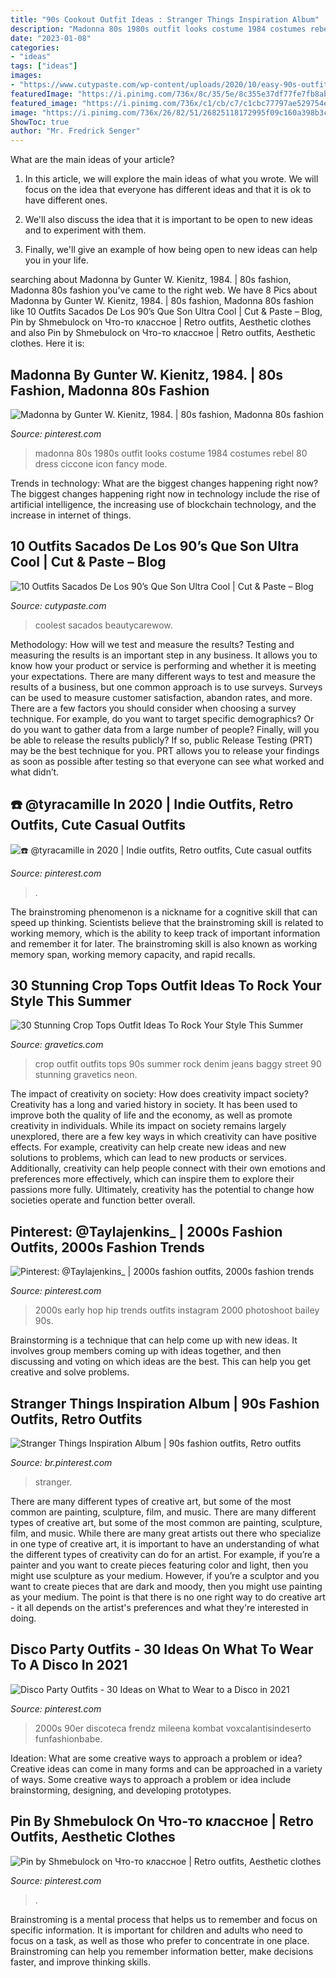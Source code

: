 ```yaml
---
title: "90s Cookout Outfit Ideas : Stranger Things Inspiration Album"
description: "Madonna 80s 1980s outfit looks costume 1984 costumes rebel 80 dress ciccone icon fancy mode"
date: "2023-01-08"
categories:
- "ideas"
tags: ["ideas"]
images:
- "https://www.cutypaste.com/wp-content/uploads/2020/10/easy-90s-outfits-259064-1527621760113-image.500x0c.jpg"
featuredImage: "https://i.pinimg.com/736x/8c/35/5e/8c355e37df77fe7fb8ab7acec5ac1e22.jpg"
featured_image: "https://i.pinimg.com/736x/c1/cb/c7/c1cbc77797ae529754ebc033c1d793b7.jpg"
image: "https://i.pinimg.com/736x/26/82/51/26825118172995f09c160a398b3c5f56.jpg"
ShowToc: true
author: "Mr. Fredrick Senger"
---
```



What are the main ideas of your article?
1. In this article, we will explore the main ideas of what you wrote. We will focus on the idea that everyone has different ideas and that it is ok to have different ones.
2. We'll also discuss the idea that it is important to be open to new ideas and to experiment with them.

3. Finally, we'll give an example of how being open to new ideas can help you in your life.

	

		
searching about Madonna by Gunter W. Kienitz, 1984. | 80s fashion, Madonna 80s fashion you've came to the right web. We have 8 Pics about Madonna by Gunter W. Kienitz, 1984. | 80s fashion, Madonna 80s fashion like 10 Outfits Sacados De Los 90’s Que Son Ultra Cool | Cut &amp; Paste – Blog, Pin by Shmebulock on Что-то классное | Retro outfits, Aesthetic clothes and also Pin by Shmebulock on Что-то классное | Retro outfits, Aesthetic clothes. Here it is:
		
    
## Madonna By Gunter W. Kienitz, 1984. | 80s Fashion, Madonna 80s Fashion

<img loading=lazy src="https://i.pinimg.com/736x/34/26/34/342634991a3ec6c413f2285598c87c64---madonna.jpg" onerror="this.onerror=null;this.src='https://tse2.mm.bing.net/th?id=OIP.4GCmT-unLBDUeozgXsiq9gHaLE&amp;pid=15.1';" alt="Madonna by Gunter W. Kienitz, 1984. | 80s fashion, Madonna 80s fashion">

_Source: pinterest.com_

>madonna 80s 1980s outfit looks costume 1984 costumes rebel 80 dress ciccone icon fancy mode. 

	

Trends in technology: What are the biggest changes happening right now?
The biggest changes happening right now in technology include the rise of artificial intelligence, the increasing use of blockchain technology, and the increase in internet of things.

    
## 10 Outfits Sacados De Los 90’s Que Son Ultra Cool | Cut &amp; Paste – Blog

<img loading=lazy src="https://www.cutypaste.com/wp-content/uploads/2020/10/easy-90s-outfits-259064-1527621760113-image.500x0c.jpg" onerror="this.onerror=null;this.src='https://tse3.mm.bing.net/th?id=OIP.kHeP4ZZdpwA7VhDD3l8kFQHaLH&amp;pid=15.1';" alt="10 Outfits Sacados De Los 90’s Que Son Ultra Cool | Cut &amp; Paste – Blog">

_Source: cutypaste.com_

>coolest sacados beautycarewow. 

	

Methodology: How will we test and measure the results?
Testing and measuring the results is an important step in any business. It allows you to know how your product or service is performing and whether it is meeting your expectations. There are many different ways to test and measure the results of a business, but one common approach is to use surveys. Surveys can be used to measure customer satisfaction, abandon rates, and more.
There are a few factors you should consider when choosing a survey technique. For example, do you want to target specific demographics? Or do you want to gather data from a large number of people? Finally, will you be able to release the results publicly? If so, public Release Testing (PRT) may be the best technique for you. PRT allows you to release your findings as soon as possible after testing so that everyone can see what worked and what didn’t.

    
## ☎️ @tyracamille In 2020 | Indie Outfits, Retro Outfits, Cute Casual Outfits

<img loading=lazy src="https://i.pinimg.com/736x/43/e7/42/43e7426f90ec75c62e456438b9f08e48.jpg" onerror="this.onerror=null;this.src='https://tse1.mm.bing.net/th?id=OIP.eL5U9M589nKBFUQTzRBuwQHaN0&amp;pid=15.1';" alt="☎️ @tyracamille in 2020 | Indie outfits, Retro outfits, Cute casual outfits">

_Source: pinterest.com_

>. 

	

The brainstroming phenomenon is a nickname for a cognitive skill that can speed up thinking. Scientists believe that the brainstroming skill is related to working memory, which is the ability to keep track of important information and remember it for later. The brainstroming skill is also known as working memory span, working memory capacity, and rapid recalls.

    
## 30 Stunning Crop Tops Outfit Ideas To Rock Your Style This Summer

<img loading=lazy src="https://www.gravetics.com/wp-content/uploads/2017/01/Crop-Top-Outfit-Ideas18.jpg" onerror="this.onerror=null;this.src='https://tse1.mm.bing.net/th?id=OIP.e0yrCgzLfcXI72Ub_L88jgHaLH&amp;pid=15.1';" alt="30 Stunning Crop Tops Outfit Ideas To Rock Your Style This Summer">

_Source: gravetics.com_

>crop outfit outfits tops 90s summer rock denim jeans baggy street 90 stunning gravetics neon. 

	

The impact of creativity on society: How does creativity impact society?
Creativity has a long and varied history in society. It has been used to improve both the quality of life and the economy, as well as promote creativity in individuals. While its impact on society remains largely unexplored, there are a few key ways in which creativity can have positive effects. For example, creativity can help create new ideas and new solutions to problems, which can lead to new products or services. Additionally, creativity can help people connect with their own emotions and preferences more effectively, which can inspire them to explore their passions more fully. Ultimately, creativity has the potential to change how societies operate and function better overall.

    
## Pinterest: @Taylajenkins_ | 2000s Fashion Outfits, 2000s Fashion Trends

<img loading=lazy src="https://i.pinimg.com/736x/8c/35/5e/8c355e37df77fe7fb8ab7acec5ac1e22.jpg" onerror="this.onerror=null;this.src='https://tse2.mm.bing.net/th?id=OIP.N932rat_KSh06C4wmNVS2gHaJO&amp;pid=15.1';" alt="Pinterest: @Taylajenkins_ | 2000s fashion outfits, 2000s fashion trends">

_Source: pinterest.com_

>2000s early hop hip trends outfits instagram 2000 photoshoot bailey 90s. 

	

Brainstorming is a technique that can help come up with new ideas. It involves group members coming up with ideas together, and then discussing and voting on which ideas are the best. This can help you get creative and solve problems.

    
## Stranger Things Inspiration Album | 90s Fashion Outfits, Retro Outfits

<img loading=lazy src="https://i.pinimg.com/736x/c1/cb/c7/c1cbc77797ae529754ebc033c1d793b7.jpg" onerror="this.onerror=null;this.src='https://tse4.mm.bing.net/th?id=OIP.tknZtyCwUh9bvoID9Qgh2gHaJQ&amp;pid=15.1';" alt="Stranger Things Inspiration Album | 90s fashion outfits, Retro outfits">

_Source: br.pinterest.com_

>stranger. 

	

There are many different types of creative art, but some of the most common are painting, sculpture, film, and music.
There are many different types of creative art, but some of the most common are painting, sculpture, film, and music. While there are many great artists out there who specialize in one type of creative art, it is important to have an understanding of what the different types of creativity can do for an artist. For example, if you’re a painter and you want to create pieces featuring color and light, then you might use sculpture as your medium. However, if you’re a sculptor and you want to create pieces that are dark and moody, then you might use painting as your medium. The point is that there is no one right way to do creative art - it all depends on the artist's preferences and what they're interested in doing.

    
## Disco Party Outfits - 30 Ideas On What To Wear To A Disco In 2021

<img loading=lazy src="https://i.pinimg.com/736x/26/82/51/26825118172995f09c160a398b3c5f56.jpg" onerror="this.onerror=null;this.src='https://tse4.mm.bing.net/th?id=OIP.PXdReHeqOAeId6fHFiEf3wHaNL&amp;pid=15.1';" alt="Disco Party Outfits - 30 Ideas on What to Wear to a Disco in 2021">

_Source: pinterest.com_

>2000s 90er discoteca frendz mileena kombat voxcalantisindeserto funfashionbabe. 

	

Ideation: What are some creative ways to approach a problem or idea?
Creative ideas can come in many forms and can be approached in a variety of ways. Some creative ways to approach a problem or idea include brainstorming, designing, and developing prototypes.

    
## Pin By Shmebulock On Что-то классное | Retro Outfits, Aesthetic Clothes

<img loading=lazy src="https://i.pinimg.com/736x/bf/2f/78/bf2f78584c4e33485e0d46474a8fe426.jpg" onerror="this.onerror=null;this.src='https://tse3.mm.bing.net/th?id=OIP.kCkpCUSKpz8IdLOpgJRJIgHaNK&amp;pid=15.1';" alt="Pin by Shmebulock on Что-то классное | Retro outfits, Aesthetic clothes">

_Source: pinterest.com_

>. 

	

Brainstroming is a mental process that helps us to remember and focus on specific information. It is important for children and adults who need to focus on a task, as well as those who prefer to concentrate in one place. Brainstroming can help you remember information better, make decisions faster, and improve thinking skills.

